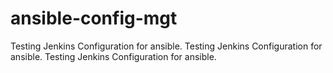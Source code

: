 # ansible-config-mgt

Testing Jenkins Configuration for ansible.
Testing Jenkins Configuration for ansible.
Testing Jenkins Configuration for ansible.
